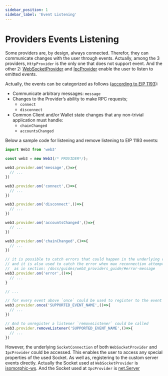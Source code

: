 ```yaml
---
sidebar_position: 1
sidebar_label: 'Event Listening'
---
```


# Providers Events Listening

Some providers are, by design, always connected. Therefor, they can communicate changes with the user through events. Actually, among the 3 providers, `HttpProvider` is the only one that does not support event. And the other 2:
[WebSocketProvider](/api/web3-providers-ws/class/WebSocketProvider) and [IpcProvider](/api/web3-providers-ipc/class/IpcProvider) enable the user to listen to emitted events.

Actually, the events can be categorized as follows ([according to EIP 1193](https://eips.ethereum.org/EIPS/eip-1193#rationale)):

-   Communicate arbitrary messages: `message`
-   Changes to the Provider’s ability to make RPC requests;
    -   `connect`
    -   `disconnect`
-   Common Client and/or Wallet state changes that any non-trivial application must handle:
    -   `chainChanged`
    -   `accountsChanged`

Below a sample code for listening and remove listening to EIP 1193 events:

```ts
import Web3 from 'web3'

const web3 = new Web3(/* PROVIDER*/);

web3.provider.on('message',()=>{
  // ...
})

web3.provider.on('connect',()=>{
  // ...
})

web3.provider.on('disconnect',()=>{
  // ...
})

web3.provider.on('accountsChanged',()=>{
  // ...
})

web3.provider.on('chainChanged',()=>{
  // ...
})

// it is possible to catch errors that could happen in the underlying connection Socket with the `error` event
// and it is also used to catch the error when max reconnection attempts exceeded
//  as in section: /docs/guides/web3_providers_guide/#error-message
web3.provider.on('error',()=>{
  // ...
}

// ...

// for every event above `once` could be used to register to the event only once
web3.provider.once('SUPPORTED_EVENT_NAME',()=>{
  // ...
})

// And to unregister a listener `removeListener` could be called
web3.provider.removeListener('SUPPORTED_EVENT_NAME',()=>{
  // ...
})
```

However, the underlying `SocketConnection` of both `WebSocketProvider` and `IpcProvider` could be accessed. This enables the user to access any special properties of the used Socket. As well as, registering to the custom server events directly. Actually the Socket used at `WebSocketProvider` is [isomorphic-ws](https://github.com/heineiuo/isomorphic-ws). And the Socket used at `IpcProvider` is [net.Server](https://nodejs.org/api/net.html#class-netserver)
